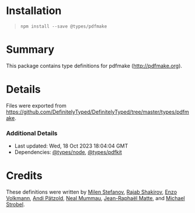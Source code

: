 # Installation
> `npm install --save @types/pdfmake`

# Summary
This package contains type definitions for pdfmake (http://pdfmake.org).

# Details
Files were exported from https://github.com/DefinitelyTyped/DefinitelyTyped/tree/master/types/pdfmake.

### Additional Details
 * Last updated: Wed, 18 Oct 2023 18:04:04 GMT
 * Dependencies: [@types/node](https://npmjs.com/package/@types/node), [@types/pdfkit](https://npmjs.com/package/@types/pdfkit)

# Credits
These definitions were written by [Milen Stefanov](https://github.com/m1llen1um), [Rajab Shakirov](https://github.com/radziksh), [Enzo Volkmann](https://github.com/evolkmann), [Andi Pätzold](https://github.com/andipaetzold), [Neal Mummau](https://github.com/nmummau), [Jean-Raphaël Matte](https://github.com/jeralm), and [Michael Strobel](https://github.com/kryops).
